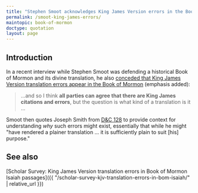 ```yaml
---
title: "Stephen Smoot acknowledges King James Version errors in the Book of Mormon"
permalink: /smoot-king-james-errors/
maintopic: book-of-mormon
doctype: quotation
layout: page
---
```


## Introduction

In a recent interview while Stephen Smoot was defending a historical Book of Mormon and its divine translation, he also [conceded that King James Version translation errors appear in the Book of Mormon](https://www.youtube.com/watch?v=9wvuMW63-OM&t=3371s) (emphasis added):

> ...and so I think **all parties can agree that there are King James citations and errors**, but the question is what kind of a translation is it ...

Smoot then quotes Joseph Smith from [D&C 128](https://www.churchofjesuschrist.org/study/scriptures/dc-testament/dc/128?lang=eng&id=17,18#17,18) to provide context for understanding _why_ such errors might exist, essentially that while he might "have rendered a plainer translation ... it is sufficiently plain to suit [his] purpose."

## See also

[Scholar Survey: King James Version translation errors in Book of Mormon Isaiah passages]({{ "/scholar-survey-kjv-translation-errors-in-bom-isaiah/" | relative_url }})
